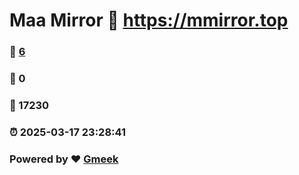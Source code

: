 # Maa Mirror :link: https://mmirror.top 
### :page_facing_up: [6](https://mmirror.top/tag.html) 
### :speech_balloon: 0 
### :hibiscus: 17230 
### :alarm_clock: 2025-03-17 23:28:41 
### Powered by :heart: [Gmeek](https://github.com/Meekdai/Gmeek)
